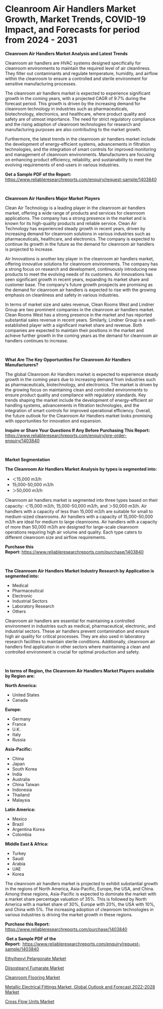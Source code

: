 <p><h1>Cleanroom Air Handlers Market Growth, Market Trends, COVID-19 Impact, and Forecasts for period from 2024 - 2031</h1></p><p><strong>Cleanroom Air Handlers Market Analysis and Latest Trends</strong></p>
<p><p>Cleanroom air handlers are HVAC systems designed specifically for cleanroom environments to maintain the required level of air cleanliness. They filter out contaminants and regulate temperature, humidity, and airflow within the cleanroom to ensure a controlled and sterile environment for sensitive manufacturing processes.</p><p>The cleanroom air handlers market is expected to experience significant growth in the coming years, with a projected CAGR of 9.7% during the forecast period. This growth is driven by the increasing demand for cleanroom technology in industries such as pharmaceuticals, biotechnology, electronics, and healthcare, where product quality and safety are of utmost importance. The need for strict regulatory compliance and the rising adoption of cleanroom technologies for research and manufacturing purposes are also contributing to the market growth.</p><p>Furthermore, the latest trends in the cleanroom air handlers market include the development of energy-efficient systems, advancements in filtration technologies, and the integration of smart controls for improved monitoring and management of cleanroom environments. Manufacturers are focusing on enhancing product efficiency, reliability, and sustainability to meet the evolving requirements of end-users in various industries.</p></p>
<p><strong>Get a Sample PDF of the Report:&nbsp;</strong> <a href="https://www.reliableresearchreports.com/enquiry/request-sample/1403840">https://www.reliableresearchreports.com/enquiry/request-sample/1403840</a></p>
<p>&nbsp;</p>
<p><strong>Cleanroom Air Handlers Major Market Players</strong></p>
<p><p>Clean Air Technology is a leading player in the cleanroom air handlers market, offering a wide range of products and services for cleanroom applications. The company has a strong presence in the market and is known for its high-quality products and reliable service. Clean Air Technology has experienced steady growth in recent years, driven by increasing demand for cleanroom solutions in various industries such as pharmaceuticals, healthcare, and electronics. The company is expected to continue its growth in the future as the demand for cleanroom air handlers is projected to increase.</p><p>Air Innovations is another key player in the cleanroom air handlers market, offering innovative solutions for cleanroom environments. The company has a strong focus on research and development, continuously introducing new products to meet the evolving needs of its customers. Air Innovations has seen significant growth in recent years, expanding its market share and customer base. The company's future growth prospects are promising as the demand for cleanroom air handlers is expected to rise with the growing emphasis on cleanliness and safety in various industries.</p><p>In terms of market size and sales revenue, Clean Rooms West and Lindner Group are two prominent companies in the cleanroom air handlers market. Clean Rooms West has a strong presence in the market and has reported substantial sales revenue in recent years. Similarly, Lindner Group is a well-established player with a significant market share and revenue. Both companies are expected to maintain their positions in the market and achieve further growth in the coming years as the demand for cleanroom air handlers continues to increase.</p></p>
<p>&nbsp;</p>
<p><strong>What Are The Key Opportunities For Cleanroom Air Handlers Manufacturers?</strong></p>
<p><p>The global Cleanroom Air Handlers market is expected to experience steady growth in the coming years due to increasing demand from industries such as pharmaceuticals, biotechnology, and electronics. The market is driven by the growing focus on maintaining clean and controlled environments to ensure product quality and compliance with regulatory standards. Key trends shaping the market include the development of energy-efficient air handling systems, advancements in filtration technologies, and the integration of smart controls for improved operational efficiency. Overall, the future outlook for the Cleanroom Air Handlers market looks promising with opportunities for innovation and expansion.</p></p>
<p><strong>Inquire or Share Your Questions If Any Before Purchasing This Report:</strong> <a href="https://www.reliableresearchreports.com/enquiry/pre-order-enquiry/1403840">https://www.reliableresearchreports.com/enquiry/pre-order-enquiry/1403840</a></p>
<p>&nbsp;</p>
<p><strong>Market Segmentation</strong></p>
<p><strong>The Cleanroom Air Handlers Market Analysis by types is segmented into:</strong></p>
<p><ul><li>＜15,000 m3/h</li><li>15,000-50,000 m3/h</li><li>＞50,000 m3/h</li></ul></p>
<p><p>Cleanroom air handlers market is segmented into three types based on their capacity: ＜15,000 m3/h, 15,000-50,000 m3/h, and ＞50,000 m3/h. Air handlers with a capacity of less than 15,000 m3/h are suitable for small to medium-sized cleanrooms. Air handlers with a capacity of 15,000-50,000 m3/h are ideal for medium to large cleanrooms. Air handlers with a capacity of more than 50,000 m3/h are designed for large-scale cleanroom operations requiring high air volume and quality. Each type caters to different cleanroom size and airflow requirements.</p></p>
<p><strong>Purchase this Report:&nbsp;</strong><a href="https://www.reliableresearchreports.com/purchase/1403840">https://www.reliableresearchreports.com/purchase/1403840</a></p>
<p>&nbsp;</p>
<p><strong>The Cleanroom Air Handlers Market Industry Research by Application is segmented into:</strong></p>
<p><ul><li>Medical</li><li>Pharmaceutical</li><li>Electronic</li><li>Industrial Sectors</li><li>Laboratory Research</li><li>Others</li></ul></p>
<p><p>Cleanroom air handlers are essential for maintaining a controlled environment in industries such as medical, pharmaceutical, electronic, and industrial sectors. These air handlers prevent contamination and ensure high air quality for critical processes. They are also used in laboratory research facilities to maintain sterile conditions. Additionally, cleanroom air handlers find application in other sectors where maintaining a clean and controlled environment is crucial for optimal production and safety.</p></p>
<p>&nbsp;</p>
<p><strong>In terms of Region, the Cleanroom Air Handlers Market Players available by Region are:</strong></p>
<p>
    <p> <strong> North America: </strong>
        <ul>
            <li>United States</li>
            <li>Canada</li>
        </ul>
        </p> 
    <p> <strong> Europe: </strong>
        <ul>
            <li>Germany</li>
            <li>France</li>
            <li>U.K.</li>
            <li>Italy</li>
            <li>Russia</li>
        </ul>
        </p> 
    <p> <strong> Asia-Pacific: </strong>
        <ul>
            <li>China</li>
            <li>Japan</li>
            <li>South Korea</li>
            <li>India</li>
            <li>Australia</li>
            <li>China Taiwan</li>
            <li>Indonesia</li>
            <li>Thailand</li>
            <li>Malaysia</li>
        </ul>
        </p> 
    <p> <strong> Latin America: </strong>
        <ul>
            <li>Mexico</li>
            <li>Brazil</li>
            <li>Argentina Korea</li>
            <li>Colombia</li>
        </ul>
        </p> 
    <p> <strong> Middle East & Africa: </strong>
        <ul>
            <li>Turkey</li>
            <li>Saudi</li>
            <li>Arabia</li>
            <li>UAE</li>
            <li>Korea</li>
        </ul>
    </p>
    </p>
<p><p>The cleanroom air handlers market is projected to exhibit substantial growth in the regions of North America, Asia-Pacific, Europe, the USA, and China. Among these regions, Asia-Pacific is expected to dominate the market with a market share percentage valuation of 35%. This is followed by North America with a market share of 30%, Europe with 20%, the USA with 10%, and China with 5%. The increasing adoption of cleanroom technologies in various industries is driving the market growth in these regions.</p></p>
<p><strong>Purchase this Report: </strong><a href="https://www.reliableresearchreports.com/purchase/1403840">https://www.reliableresearchreports.com/purchase/1403840</a></p>
<p>&nbsp;<strong>Get a Sample PDF of the Report:&nbsp;&nbsp;</strong><a href="https://www.reliableresearchreports.com/enquiry/request-sample/1403840">https://www.reliableresearchreports.com/enquiry/request-sample/1403840</a></p>
<p><strong></strong></p>
<p><p><a href="https://view.publitas.com/reportprime-1/ethylhexyl-pelargonate-market-furnish-information-about-market-size-market-share-market-dynamics-and-projections-spanning-from-2024-to-2031/">Ethylhexyl Pelargonate Market</a></p><p><a href="https://view.publitas.com/reportprime-1/diisostearyl-fumarate-market-size-market-trends-and-growth-outlook-forecasted-for-period-from-2024-to-2031/">Diisostearyl Fumarate Market</a></p><p><a href="https://github.com/jaidynmorantestelletmjzya/Market-Research-Report-List-1/blob/main/cleanroom-flooring-market.md">Cleanroom Flooring Market</a></p><p><a href="https://military-diascia-e68.notion.site/Metallic-Electrical-Fittings-Market-Global-Outlook-and-Forecast-2022-2028-Market-Size-Market-Share-c6893d6c0d2c4ae994dd95ad641be490">Metallic Electrical Fittings Market, Global Outlook and Forecast 2022-2028 Market</a></p><p><a href="https://github.com/ruddyyedelwadw/Market-Research-Report-List-1/blob/main/cross-flow-units-market.md">Cross Flow Units Market</a></p></p>